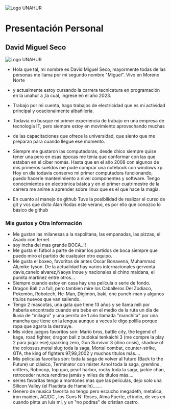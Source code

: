 ![Logo UNAHUR](./UNAHUR.png)

# Presentación Personal
## David Miguel Seco

![Logo UNAHUR](./UNAHUR.png)


- Hola que tal, mi nombre es David Miguel Seco, mayormente todas de las personas me llama por mi segundo nombre "Miguel". Vivo en Moreno Norte
- y actualmente estoy cursando la carrera tecnicatura en programación en la unahur a ,la cual, ingrese en el año 2023.

- Trabajo por mi cuenta, hago trabajos de electricidad que es mi actividad principal y ocacionalmente albañileria.
- Todavia no busque mi primer experiencia de trabajo en una empresa de tecnología IT, pero siempre estoy en movimiento aprovechando muchas
- de las capacitaciones que ofrece la universidad, que siento que me preparan para cuando llegue ese momento.

- Siempre me gustaron las computadoras, desde chico siempre quise tener una pero en esas épocas me tenia que conformar con las que estaban en el ciber nomás. Hasta que en el año 2008 con algunos de mis primeros sueldos me pude comprar una notebook con windows xp. Hoy en dia todavia conservo mi primer computadora funcionando, puedo hacerle mantenimiento a nivel componentes y software. Tengo conocimientos en
electrónica básica y en el primer cuatrimestre de la carrera me anime a aprender sobre linux que es el que hace la magia.

- En cuanto al manejo de github Tuve la posibilidad de realizar el curso de git y vcs que dicto Alan Rodas este verano, es por ello que conozco lo básico de github 

### Mis gustos y Otra Información

- Me gustan las milanesas a la napolitana, las empanadas, las pizzas, el Asado con fernet.
- soy incha del mas grande BOCA..!!
- Me gusta el fútbol a parte de mirar los partidos de boca siempre que puedo miro el partido de cualquier otro equipo.
- Me gusta el boxeo, favoritos de antes Oscar Bonavena, Muhammad Ali,mike tyson. De la actualidad hay varios internacionales gervonta davis,canelo alvarez,Naoya Inoue y nacionales el chino maidana, el pumita martinez entre otros...
- Siempre cuando estoy en casa hay una película o serie de fondo.
- Dragon Ball z a full, pero tambien mire los Caballeros Del Zodiaco, Pokemón, Robotech, He-Man, Digimon, baki, one punch-man y algunos titulos nuevos que van saliendo.
- Tengo 2 mascotas, una gata que tiene 13 años y se llama mili por haberla encontrado cuando era bebe en el medio de la ruta un dia de lluvia de "milagro" y una perrita de 1 año llamada "manchita" por una mancha que tiene en la lengua aunque a veces le digo polilla porque ropa que agarra la destruye.
- Mis video juegos favoritos son: Mario bros, battle city, the legend of kage, road fighter, dragon ball z budokai tenkaichi 3 (me compre la play 2 para jugar ese),sparking zero, Gun Survivor 3 (dino crisis), shadow of the colossus,metal slug toda la saga, Mortal combat, counter-strike, GTA, the king of fighters 97,98,2002 y muchos titulos más.... 
- Mis películas favoritas son: toda la saga de volver al futuro (Back to the Future) un clásico, Terminator con mister Arnol toda la saga, gremlins , critters, Robocop, top gun, pearl harbor, rocky toda la saga, jackie chan, retroceder nunca rendirse jamás y miles de titulos más....
- series favoritas tengo a montones mas que las peliculas, dejo solo una Silicon Valley (el Flautista de Hamelín).......
- Genero de musica favorita no tengo pero escucho megadeth, metalica, iron maiden, AC/DC , los Guns N' Roses, Alma Fuerte, el indio, de ves en cuando pinta un luis mi, y un "no podras" de cristian castro.
